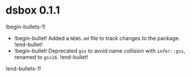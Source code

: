 # dsbox 0.1.1

!begin-bullets-1!

-   !begin-bullet!
    Added a `NEWS.md` file to track changes to the package.
    !end-bullet!
-   !begin-bullet!
    Deprecated `gss` to avoid name collision with `infer::gss`, renamed
    to `gss16`.
    !end-bullet!

!end-bullets-1!
